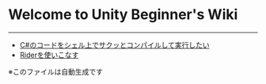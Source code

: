 # Welcome to Unity Beginner's Wiki

---

* <a href='wiki/C%23のコードをシェル上でサクッとコンパイルして実行したい.md
wiki/Riderを使いこなす.md'>C#のコードをシェル上でサクッとコンパイルして実行したい</a>
* <a href=''>Riderを使いこなす</a>

※このファイルは自動生成です
